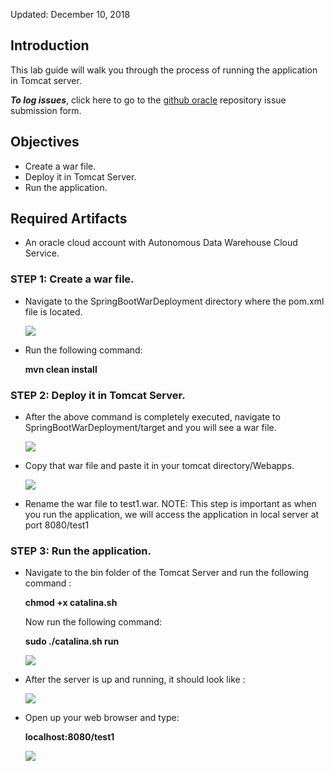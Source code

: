 Updated: December 10, 2018

## Introduction

This lab guide will walk you through the process of running the application in Tomcat server.

**_To log issues_**, click here to go to the [github oracle](https://github.com/oracle/learning-library/issues/new) repository issue submission form.

## Objectives

- Create a war file.
- Deploy it in Tomcat Server.
- Run the application.

## Required Artifacts

- An oracle cloud account with Autonomous Data Warehouse Cloud Service.

### **STEP 1**: Create a war file.  
    
- Navigate to the SpringBootWarDeployment directory where the pom.xml file is located.

    ![](images/SpringbootWebApp/apploc.png)

- Run the following command:

    **mvn clean install**

### **STEP 2**: Deploy it in Tomcat Server. 
 
- After the above command is completely executed, navigate to SpringBootWarDeployment/target and you will see a war file.
    
    ![](images/SpringbootWebApp/target.png)

- Copy that war file and paste it in your tomcat directory/Webapps.

    ![](images/SpringbootWebApp/webapp.png)

- Rename the war file to test1.war. 
  NOTE: This step is important as when you run the application, we will access the application in local server at port 8080/test1


### **STEP 3**: Run the application.

- Navigate to the bin folder of the Tomcat Server and run the following command :

    **chmod +x catalina.sh**

    Now run the following command: 
    
    **sudo ./catalina.sh run**

    ![](images/SpringbootWebApp/bin.png)
    

- After the server is up and running, it should look like :

    ![](images/SpringbootWebApp/serverup.png)
    
- Open up your web browser and type:

    **localhost:8080/test1**

    ![](images/SpringbootWebApp/connected.png)
